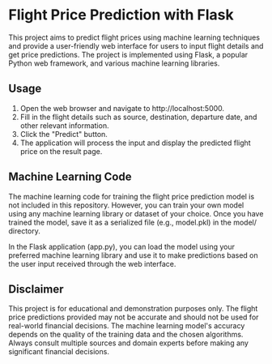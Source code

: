 # Flight Price Prediction with Flask
This project aims to predict flight prices using machine learning techniques and provide a user-friendly web interface for users to input flight details and get price predictions. The project is implemented using Flask, a popular Python web framework, and various machine learning libraries.

## Usage

1. Open the web browser and navigate to http://localhost:5000.
2. Fill in the flight details such as source, destination, departure date, and other relevant information.
3. Click the "Predict" button.
4. The application will process the input and display the predicted flight price on the result page.

## Machine Learning Code
The machine learning code for training the flight price prediction model is not included in this repository. However, you can train your own model using any machine learning library or dataset of your choice. Once you have trained the model, save it as a serialized file (e.g., model.pkl) in the model/ directory.

In the Flask application (app.py), you can load the model using your preferred machine learning library and use it to make predictions based on the user input received through the web interface.

## Disclaimer
This project is for educational and demonstration purposes only. The flight price predictions provided may not be accurate and should not be used for real-world financial decisions. The machine learning model's accuracy depends on the quality of the training data and the chosen algorithms. Always consult multiple sources and domain experts before making any significant financial decisions.
